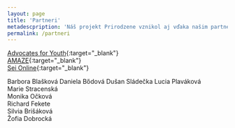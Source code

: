 ```yaml
---
layout: page
title: 'Partneri'
metadescpription: 'Náš projekt Prirodzene vznikol aj vďaka našim partnerom.'
permalink: /partneri
---
```


[Advocates for Youth](https://www.advocatesforyouth.org/){:target="_blank"}    
[AMAZE](https://amaze.org/){:target="_blank"}   
[Sei Online](https://seionline.ch/en/){:target="_blank"}    


Barbora Blašková 
Daniela Bődová
Dušan  Sládečka
Lucia Plaváková    
Marie Stracenská    
Monika Očková    
Richard Fekete    
Silvia Brišáková    
Žofia Dobrocká     
